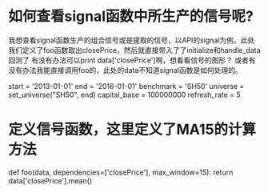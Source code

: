 # 如何查看signal函数中所生产的信号呢?

我想查看signal函数生产的组合信号或是提取的信号，以API的signal为例，此处我们定义了foo函数取出closePrice，然后就直接带入了了initialize和handle_data回测了
有没有办法可以print data['closePrice']啊，想看看信号的图形？
或者有没有办法我能直接调用foo的，此处的data不知道signal函数是如何处理的。

start = '2013-01-01'
end = '2016-01-01'
benchmark = 'SH50'
universe = set_universe("SH50", end)
capital_base = 100000000
refresh_rate = 5

# 定义信号函数，这里定义了MA15的计算方法
def foo(data, dependencies=['closePrice'], max_window=15):
    return data['closePrice'].mean()
